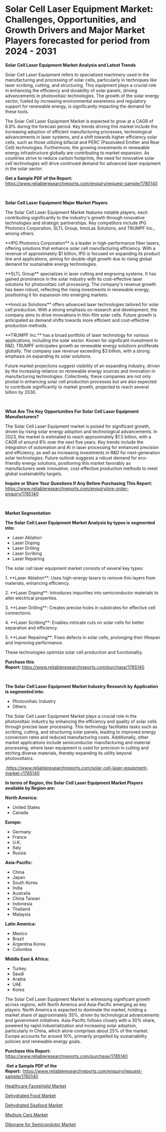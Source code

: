 <p><h1>Solar Cell Laser Equipment Market: Challenges, Opportunities, and Growth Drivers and Major Market Players forecasted for period from 2024 - 2031</h1></p><p><strong>Solar Cell Laser Equipment Market Analysis and Latest Trends</strong></p>
<p><p>Solar Cell Laser Equipment refers to specialized machinery used in the manufacturing and processing of solar cells, particularly in techniques like laser scribing, cutting, and structuring. This equipment plays a crucial role in enhancing the efficiency and durability of solar panels, driving advancements in photovoltaic technologies. The growth of the solar energy sector, fueled by increasing environmental awareness and regulatory support for renewable energy, is significantly impacting the demand for these tools.</p><p>The Solar Cell Laser Equipment Market is expected to grow at a CAGR of 6.9% during the forecast period. Key trends driving this market include the increasing adoption of efficient manufacturing processes, technological advancements in laser systems, and a shift towards higher efficiency solar cells, such as those utilizing bifacial and PERC (Passivated Emitter and Rear Cell) technologies. Furthermore, the growing investments in renewable energy infrastructure globally are contributing to market expansion. As countries strive to reduce carbon footprints, the need for innovative solar cell technologies will drive continued demand for advanced laser equipment in the solar sector.</p></p>
<p><strong>Get a Sample PDF of the Report:&nbsp;</strong> <a href="https://www.reliableresearchreports.com/enquiry/request-sample/1785140?utm_campaign=34&utm_medium=2&utm_source=Github&utm_content=ia&utm_term=08102024&utm_id=solar-cell-laser-equipment">https://www.reliableresearchreports.com/enquiry/request-sample/1785140</a></p>
<p>&nbsp;</p>
<p><strong>Solar Cell Laser Equipment Major Market Players</strong></p>
<p><p>The Solar Cell Laser Equipment Market features notable players, each contributing significantly to the industry's growth through innovative technologies and strategic partnerships. Key competitors include IPG Photonics Corporation, SLTL Group, InnoLas Solutions, and TRUMPF Inc., among others.</p><p>**IPG Photonics Corporation** is a leader in high-performance fiber lasers, offering solutions that enhance solar cell manufacturing efficiency. With a revenue of approximately $1 billion, IPG is focused on expanding its product line and applications, aiming for double-digit growth due to rising global demand for sustainable energy technologies.</p><p>**SLTL Group** specializes in laser cutting and engraving systems. It has gained prominence in the solar industry with its cost-effective laser solutions for photovoltaic cell processing. The company's revenue growth has been robust, reflecting the rising investments in renewable energy, positioning it for expansion into emerging markets.</p><p>**InnoLas Solutions** offers advanced laser technologies tailored for solar cell production. With a strong emphasis on research and development, the company aims to drive innovations in thin-film solar cells. Future growth is anticipated as demand shifts towards more efficient and cost-effective production methods.</p><p>**TRUMPF Inc.** has a broad portfolio of laser technology for various applications, including the solar sector. Known for significant investment in R&D, TRUMPF anticipates growth as renewable energy solutions proliferate globally. The company saw revenue exceeding $3 billion, with a strong emphasis on expanding its solar solutions.</p><p>Future market projections suggest visibility of an expanding industry, driven by the increasing reliance on renewable energy sources and innovation in manufacturing technologies. Collectively, these companies are not only pivotal in enhancing solar cell production processes but are also expected to contribute significantly to market growth, projected to reach several billion by 2030.</p></p>
<p>&nbsp;</p>
<p><strong>What Are The Key Opportunities For Solar Cell Laser Equipment Manufacturers?</strong></p>
<p><p>The Solar Cell Laser Equipment market is poised for significant growth, driven by rising solar energy adoption and technological advancements. In 2023, the market is estimated to reach approximately $1.5 billion, with a CAGR of around 8% over the next five years. Key trends include the integration of automation and AI in laser processing for enhanced precision and efficiency, as well as increasing investments in R&D for next-generation solar technologies. Future outlook suggests a robust demand for eco-friendly energy solutions, positioning this market favorably as manufacturers seek innovative, cost-effective production methods to meet global sustainability targets.</p></p>
<p><strong>Inquire or Share Your Questions If Any Before Purchasing This Report:</strong> <a href="https://www.reliableresearchreports.com/enquiry/pre-order-enquiry/1785140?utm_campaign=34&utm_medium=2&utm_source=Github&utm_content=ia&utm_term=08102024&utm_id=solar-cell-laser-equipment">https://www.reliableresearchreports.com/enquiry/pre-order-enquiry/1785140</a></p>
<p>&nbsp;</p>
<p><strong>Market Segmentation</strong></p>
<p><strong>The Solar Cell Laser Equipment Market Analysis by types is segmented into:</strong></p>
<p><ul><li>Laser Ablation</li><li>Laser Doping</li><li>Laser Drilling</li><li>Laser Scribing</li><li>Laser Repairing</li></ul></p>
<p><p>The solar cell laser equipment market consists of several key types: </p><p>1. **Laser Ablation**: Uses high-energy lasers to remove thin layers from materials, enhancing efficiency.</p><p>2. **Laser Doping**: Introduces impurities into semiconductor materials to alter electrical properties. </p><p>3. **Laser Drilling**: Creates precise holes in substrates for effective cell connections. </p><p>4. **Laser Scribing**: Enables intricate cuts on solar cells for better separation and efficiency.</p><p>5. **Laser Repairing**: Fixes defects in solar cells, prolonging their lifespan and improving performance. </p><p>These technologies optimize solar cell production and functionality.</p></p>
<p><strong>Purchase this Report:&nbsp;</strong><a href="https://www.reliableresearchreports.com/purchase/1785140?utm_campaign=34&utm_medium=2&utm_source=Github&utm_content=ia&utm_term=08102024&utm_id=solar-cell-laser-equipment">https://www.reliableresearchreports.com/purchase/1785140</a></p>
<p>&nbsp;</p>
<p><strong>The Solar Cell Laser Equipment Market Industry Research by Application is segmented into:</strong></p>
<p><ul><li>Photovoltaic Industry</li><li>Others</li></ul></p>
<p><p>The Solar Cell Laser Equipment Market plays a crucial role in the photovoltaic industry by enhancing the efficiency and quality of solar cells through precise laser processing. This technology facilitates tasks such as scribing, cutting, and structuring solar panels, leading to improved energy conversion rates and reduced manufacturing costs. Additionally, other market applications include semiconductor manufacturing and material processing, where laser equipment is used for precision in cutting and etching diverse materials, thereby expanding its utility beyond photovoltaics.</p></p>
<p><a href="https://www.reliableresearchreports.com/solar-cell-laser-equipment-market-r1785140?utm_campaign=34&utm_medium=2&utm_source=Github&utm_content=ia&utm_term=08102024&utm_id=solar-cell-laser-equipment">&nbsp;https://www.reliableresearchreports.com/solar-cell-laser-equipment-market-r1785140</a></p>
<p><strong>In terms of Region, the Solar Cell Laser Equipment Market Players available by Region are:</strong></p>
<p>
    <p> <strong> North America: </strong>
        <ul>
            <li>United States</li>
            <li>Canada</li>
        </ul>
        </p> 
    <p> <strong> Europe: </strong>
        <ul>
            <li>Germany</li>
            <li>France</li>
            <li>U.K.</li>
            <li>Italy</li>
            <li>Russia</li>
        </ul>
        </p> 
    <p> <strong> Asia-Pacific: </strong>
        <ul>
            <li>China</li>
            <li>Japan</li>
            <li>South Korea</li>
            <li>India</li>
            <li>Australia</li>
            <li>China Taiwan</li>
            <li>Indonesia</li>
            <li>Thailand</li>
            <li>Malaysia</li>
        </ul>
        </p> 
    <p> <strong> Latin America: </strong>
        <ul>
            <li>Mexico</li>
            <li>Brazil</li>
            <li>Argentina Korea</li>
            <li>Colombia</li>
        </ul>
        </p> 
    <p> <strong> Middle East & Africa: </strong>
        <ul>
            <li>Turkey</li>
            <li>Saudi</li>
            <li>Arabia</li>
            <li>UAE</li>
            <li>Korea</li>
        </ul>
    </p>
    </p>
<p><p>The Solar Cell Laser Equipment Market is witnessing significant growth across regions, with North America and Asia-Pacific emerging as key players. North America is expected to dominate the market, holding a market share of approximately 35%, driven by technological advancements and government initiatives. Asia-Pacific follows closely with a 30% share, powered by rapid industrialization and increasing solar adoption, particularly in China, which alone comprises about 25% of the market. Europe accounts for around 10%, primarily propelled by sustainability policies and renewable energy goals.</p></p>
<p><strong>Purchase this Report: </strong><a href="https://www.reliableresearchreports.com/purchase/1785140?utm_campaign=34&utm_medium=2&utm_source=Github&utm_content=ia&utm_term=08102024&utm_id=solar-cell-laser-equipment">https://www.reliableresearchreports.com/purchase/1785140</a></p>
<p>&nbsp;<strong>Get a Sample PDF of the Report:&nbsp;&nbsp;</strong><a href="https://www.reliableresearchreports.com/enquiry/request-sample/1785140?utm_campaign=34&utm_medium=2&utm_source=Github&utm_content=ia&utm_term=08102024&utm_id=solar-cell-laser-equipment">https://www.reliableresearchreports.com/enquiry/request-sample/1785140</a></p>
<p><strong></strong></p>
<p><p><a href="https://www.linkedin.com/pulse/global-healthcare-faceshield-market-opportunities-forecast-nbbzc?utm_campaign=34&utm_medium=2&utm_source=Github&utm_content=ia&utm_term=08102024&utm_id=solar-cell-laser-equipment">Healthcare Faceshield Market</a></p><p><a href="https://issuu.com/reportprime-2/docs/dehydrated-food-market-size-2030.pp_b90491d879dbbb?utm_campaign=34&utm_medium=2&utm_source=Github&utm_content=ia&utm_term=08102024&utm_id=solar-cell-laser-equipment">Dehydrated Food Market</a></p><p><a href="https://issuu.com/reportprime-2/docs/dehydrated-seafood-market-size-2030_cf55c75651e1e8?utm_campaign=34&utm_medium=2&utm_source=Github&utm_content=ia&utm_term=08102024&utm_id=solar-cell-laser-equipment">Dehydrated Seafood Market</a></p><p><a href="https://www.linkedin.com/pulse/global-medium-cars-market-analysis-key-trends-future-projections-1u5we?utm_campaign=34&utm_medium=2&utm_source=Github&utm_content=ia&utm_term=08102024&utm_id=solar-cell-laser-equipment">Medium Cars Market</a></p><p><a href="https://github.com/HobertDavis43/Market-Research-Report-List-1/blob/main/diborane-for-semicondutor-market.md?utm_campaign=34&utm_medium=2&utm_source=Github&utm_content=ia&utm_term=08102024&utm_id=solar-cell-laser-equipment">Diborane for Semicondutor Market</a></p></p>